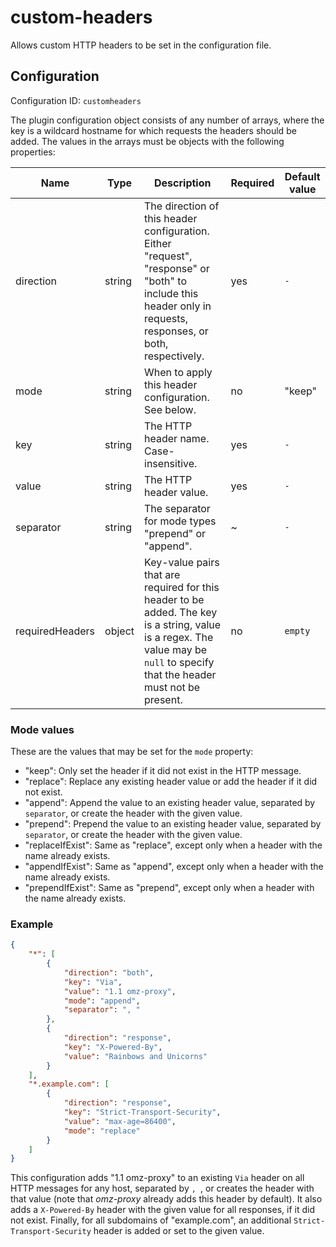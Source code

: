 # custom-headers

Allows custom HTTP headers to be set in the configuration file.


## Configuration

Configuration ID: `customheaders`

The plugin configuration object consists of any number of arrays, where the key is a wildcard hostname for which requests the headers should be added. The values in the arrays must be objects with the following properties:

| Name | Type | Description | Required | Default value |
| --- | --- | --- | --- | --- |
| direction | string | The direction of this header configuration. Either "request", "response" or "both" to include this header only in requests, responses, or both, respectively. | yes | `-` |
| mode | string | When to apply this header configuration. See below. | no | "keep" |
| key | string | The HTTP header name. Case-insensitive. | yes | `-` |
| value | string | The HTTP header value. | yes | `-` |
| separator | string | The separator for mode types "prepend" or "append". | ~ | `-` |
| requiredHeaders | object | Key-value pairs that are required for this header to be added. The key is a string, value is a regex. The value may be `null` to specify that the header must not be present. | no | `empty` |

### Mode values

These are the values that may be set for the `mode` property:
- "keep": Only set the header if it did not exist in the HTTP message.
- "replace": Replace any existing header value or add the header if it did not exist.
- "append": Append the value to an existing header value, separated by `separator`, or create the header with the given value.
- "prepend": Prepend the value to an existing header value, separated by `separator`, or create the header with the given value.
- "replaceIfExist": Same as "replace", except only when a header with the name already exists.
- "appendIfExist": Same as "append", except only when a header with the name already exists.
- "prependIfExist": Same as "prepend", except only when a header with the name already exists.

### Example

```json
{
    "*": [
        {
            "direction": "both",
            "key": "Via",
            "value": "1.1 omz-proxy",
            "mode": "append",
            "separator": ", "
        },
        {
            "direction": "response",
            "key": "X-Powered-By",
            "value": "Rainbows and Unicorns"
        }
    ],
    "*.example.com": [
        {
            "direction": "response",
            "key": "Strict-Transport-Security",
            "value": "max-age=86400",
            "mode": "replace"
        }
    ]
}
```

This configuration adds "1.1 omz-proxy" to an existing `Via` header on all HTTP messages for any host, separated by `, `, or creates the header with that value (note that *omz-proxy* already adds this header by default). It also adds a `X-Powered-By` header with the given value for all responses, if it did not exist. Finally, for all subdomains of "example.com", an additional `Strict-Transport-Security` header is added or set to the given value.



